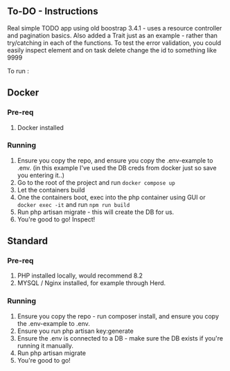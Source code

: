 ##  To-DO - Instructions
Real simple TODO app using old boostrap 3.4.1 - uses a resource controller and pagination basics.
Also added a Trait just as an example - rather than try/catching in each of the functions.
To test the error validation, you could easily inspect element and on task delete change the id to something like 9999


To run :
## Docker
### Pre-req
1. Docker installed
### Running
1. Ensure you copy the repo, and ensure you copy the .env-example to .env. (in this example I've used the DB creds from docker just so save you entering it..)
2. Go to the root of the project and run `docker compose up`
3. Let the containers build
4. One the containers boot, exec into the php container using GUI or `docker exec -it` and run `npm run build` 
5. Run php artisan migrate - this will create the DB for us.
6. You're good to go! Inspect! 

## Standard
### Pre-req
1. PHP installed locally, would recommend 8.2
2. MYSQL / Nginx installed, for example through Herd.

### Running
1. Ensure you copy the repo - run composer install, and ensure you copy the .env-example to .env.
2. Ensure you run php artisan key:generate
3. Ensure the .env is connected to a DB - make sure the DB exists if you're running it manually.
4. Run php artisan migrate
5. You're good to go!
